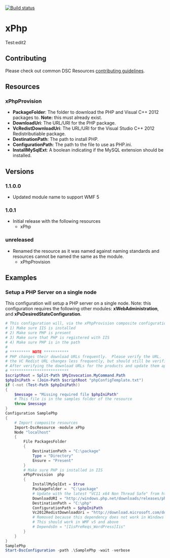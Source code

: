 [![Build status](https://ci.appveyor.com/api/projects/status/4umfdsbj520bmely/branch/master?svg=true)](https://ci.appveyor.com/project/PowerShell/xphp/branch/master)

# xPhp

Test:edit2

## Contributing
Please check out common DSC Resources [contributing guidelines](https://github.com/PowerShell/DscResource.Kit/blob/master/CONTRIBUTING.md).


## Resources

### xPhpProvision

* **PackageFolder**: The folder to download the PHP and Visual C++ 2012 packages to. **Note:** this must already exist. 
* **DownloadUri**: The URL/URI for the PHP package.
* **VcRedistDownloadUri**: The URL/URI for the Visual Studio C++ 2012 Redistributiable package.
* **DestinationPath**: The path to install PHP.
* **ConfigurationPath**: The path to the file to use as PHP.ini. 
* **InstallMySqlExt**: A boolean indicating if the MySQL extension should be installed.


## Versions

### 1.1.0.0
* Updated module name to support WMF 5

### 1.0.1

* Initial release with the following resources 
    - xPhp

### unreleased

* Renamed the resource as it was named against naming standards and resources cannot be named the same as the module. 
    - xPhpProvision


## Examples

### Setup a PHP Server on a single node

This configuration will setup a PHP server on a single node.
Note: this configuration requires the following other modules: **xWebAdministration**, and **xPsDesiredStateConfiguration**. 

```powershell
# This configuration will, via the xPhpProvision composite configuration: 
# 1) Make sure IIS is installed 
# 2) Make sure PHP is present 
# 3) Make sure that PHP is registered with IIS 
# 4) Make sure PHP is in the path 
# 
# ********* NOTE *********** 
# PHP changes their download URLs frequently.  Please verify the URL. 
# the VC Redist URL changes less frequently, but should still be verified. 
# After verifying the download URLs for the products and update them appropriately. 
# ************************** 
$scriptRoot = Split-Path $MyInvocation.MyCommand.Path 
$phpIniPath = (Join-Path $scriptRoot "phpConfigTemplate.txt") 
if (-not (Test-Path $phpIniPath)) 
{ 
    $message = "Missing required file $phpIniPath" 
    # This file is in the samples folder of the resource 
    throw $message 
} 
Configuration SamplePhp 
{ 
    # Import composite resources 
    Import-DscResource -module xPhp 
    Node "localhost" 
    { 
        File PackagesFolder 
        { 
            DestinationPath = "C:\package" 
            Type = "Directory" 
            Ensure = "Present" 
        } 
        # Make sure PHP is installed in IIS 
        xPhpProvision  php 
        { 
            InstallMySqlExt = $true 
            PackageFolder =  "C:\package" 
            # Update with the latest "VC11 x64 Non Thread Safe" from http://windows.php.net/download/ 
            DownloadURI = "http://windows.php.net/downloads/releases/php-5.5.14-nts-Win32-VC11-x64.zip" 
            DestinationPath = "C:\php" 
            ConfigurationPath = $phpIniPath 
            Vc2012RedistDownloadUri = "http://download.microsoft.com/download/1/6/B/16B06F60-3B20-4FF2-B699-5E9B7962F9AE/VSU_4/vcredist_x64.exe" 
            # Removed because this dependency does not work in Windows Server 2012 R2 and below 
            # This should work in WMF v5 and above 
            # DependsOn = "[IisPreReqs_WordPress]Iis" 
        } 
    } 
} 
SamplePhp 
Start-DscConfiguration -path .\SamplePhp -wait -verbose
```
